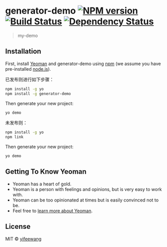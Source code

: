 # generator-demo [![NPM version][npm-image]][npm-url] [![Build Status][travis-image]][travis-url] [![Dependency Status][daviddm-image]][daviddm-url]
> my-demo

## Installation

First, install [Yeoman](http://yeoman.io) and generator-demo using [npm](https://www.npmjs.com/) (we assume you have pre-installed [node.js](https://nodejs.org/)).

已发布则进行如下步骤：
```bash
npm install -g yo
npm install -g generator-demo
```

Then generate your new project:

```bash
yo demo
```

未发布则：
```bash
npm install -g yo
npm link
```

Then generate your new project:

```bash
yo demo
```
## Getting To Know Yeoman

 * Yeoman has a heart of gold.
 * Yeoman is a person with feelings and opinions, but is very easy to work with.
 * Yeoman can be too opinionated at times but is easily convinced not to be.
 * Feel free to [learn more about Yeoman](http://yeoman.io/).

## License

MIT © [yifeewang]()


[npm-image]: https://badge.fury.io/js/generator-demo.svg
[npm-url]: https://npmjs.org/package/generator-demo
[travis-image]: https://travis-ci.com/yifeewang/generator-demo.svg?branch=master
[travis-url]: https://travis-ci.com/yifeewang/generator-demo
[daviddm-image]: https://david-dm.org/yifeewang/generator-demo.svg?theme=shields.io
[daviddm-url]: https://david-dm.org/yifeewang/generator-demo

